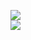 [![](https://img.shields.io/badge/Made%20With-Github%20Spray-lightgrey.svg?style=for-the-badge&logo=github)](https://github.com/Annihil/github-spray#6923)  
[![](https://i.imgur.com/2DrTn0Z.gif)](https://github.com/Annihil/github-spray)
